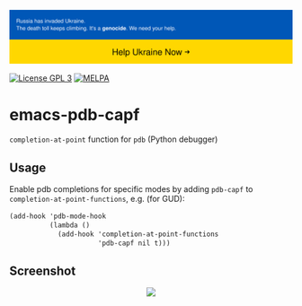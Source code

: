 [![Stand With Ukraine](https://raw.githubusercontent.com/vshymanskyy/StandWithUkraine/main/banner2-direct.svg)](https://stand-with-ukraine.pp.ua)

[![License GPL 3](https://img.shields.io/badge/license-GPL_3-green.svg)](http://www.gnu.org/copyleft/gpl.html)
[![MELPA](http://melpa.org/packages/pdb-capf-badge.svg)](http://melpa.org/#/pdb-capf)
# emacs-pdb-capf
`completion-at-point` function for `pdb` (Python debugger)

## Usage

Enable pdb completions for specific modes by adding `pdb-capf` to `completion-at-point-functions`, e.g. (for GUD):

```elisp
(add-hook 'pdb-mode-hook
          (lambda ()
            (add-hook 'completion-at-point-functions
                      'pdb-capf nil t)))
```

## Screenshot

<p align="center">
  <img src="https://raw.githubusercontent.com/muffinmad/emacs-pdb-capf/master/screenshots/datetime-completions.png" width="640">
</p>
